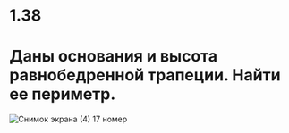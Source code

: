# 1.38
# Даны основания и высота равнобедренной трапеции. Найти ее периметр.
![Снимок экрана (4)](https://user-images.githubusercontent.com/115945562/196052025-c5cdd909-783f-4d94-a1a8-63854d750c12.png)
17 номер

